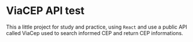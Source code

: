 # ViaCEP API test

This a little project for study and practice, using `React` and use a public API called ViaCep used to search informed CEP and return CEP informations.